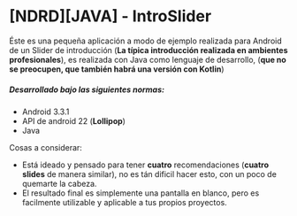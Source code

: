 # [NDRD][JAVA] - IntroSlider
Éste es una pequeña aplicación a modo de ejemplo realizada para Android de un Slider de introducción
(__La típica introducción realizada en ambientes profesionales__), es realizada con Java como lenguaje de desarrollo, (__que no se preocupen, que también habrá una versión con Kotlin__)

##### Desarrollado bajo las siguientes normas:
* Android 3.3.1
* API de android 22 (__Lollipop__)
* Java

Cosas a considerar:
* Está ideado y pensado para tener __cuatro__ recomendaciones (__cuatro slides__ de manera similar), no es tán dificil hacer esto, con un poco de quemarte la cabeza.
* El resultado final es simplemente una pantalla en blanco, pero es facilmente utilizable y aplicable a tus propios proyectos.